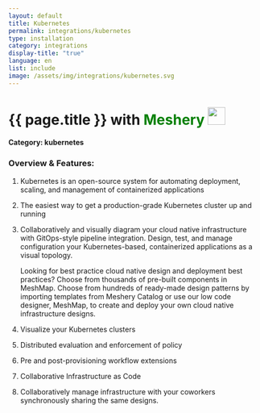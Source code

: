 ```yaml
---
layout: default
title: Kubernetes
permalink: integrations/kubernetes
type: installation
category: integrations
display-title: "true"
language: en
list: include
image: /assets/img/integrations/kubernetes.svg
---
```


<h1>{{ page.title }} with <span style="font-weight: bold; color: green;">Meshery</span> <img src="{{ page.image }}" style="width: 35px; height: 35px;" /></h1>


#### Category: kubernetes

### Overview & Features:
1. Kubernetes is an open-source system for automating deployment, scaling, and management of containerized applications

2. The easiest way to get a production-grade Kubernetes cluster up and running

4. 
    Collaboratively and visually diagram your cloud native infrastructure with GitOps-style pipeline integration. Design, test, and manage configuration your Kubernetes-based, containerized applications as a visual topology.



    Looking for best practice cloud native design and deployment best practices? Choose from thousands of pre-built components in MeshMap. Choose from hundreds of ready-made design patterns by importing templates from Meshery Catalog or use our low code designer, MeshMap, to create and deploy your own cloud native infrastructure designs.



5. Visualize your Kubernetes clusters

6. Distributed evaluation and enforcement of policy

7. Pre and post-provisioning workflow extensions

8. Collaborative Infrastructure as Code

9. Collaboratively manage infrastructure with your coworkers synchronously sharing the same designs.

